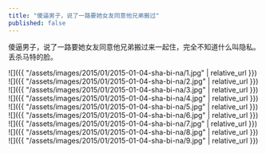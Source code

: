 ```yaml
---
title: "傻逼男子，说了一路要她女友同意他兄弟搬过"
published: false
---
```

傻逼男子，说了一路要她女友同意他兄弟搬过来一起住，完全不知道什么叫隐私。丢杀马特的脸。



![]({{ "/assets/images/2015/01/2015-01-04-sha-bi-na/1.jpg" | relative_url }})
![]({{ "/assets/images/2015/01/2015-01-04-sha-bi-na/2.jpg" | relative_url }})
![]({{ "/assets/images/2015/01/2015-01-04-sha-bi-na/3.jpg" | relative_url }})
![]({{ "/assets/images/2015/01/2015-01-04-sha-bi-na/4.jpg" | relative_url }})
![]({{ "/assets/images/2015/01/2015-01-04-sha-bi-na/5.jpg" | relative_url }})
![]({{ "/assets/images/2015/01/2015-01-04-sha-bi-na/6.jpg" | relative_url }})
![]({{ "/assets/images/2015/01/2015-01-04-sha-bi-na/7.jpg" | relative_url }})
![]({{ "/assets/images/2015/01/2015-01-04-sha-bi-na/8.jpg" | relative_url }})
![]({{ "/assets/images/2015/01/2015-01-04-sha-bi-na/9.jpg" | relative_url }})
